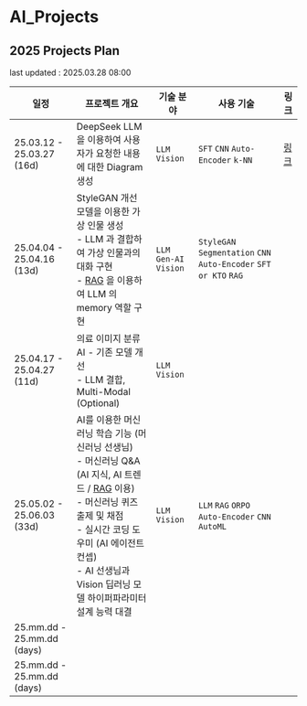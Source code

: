 # AI_Projects

## 2025 Projects Plan

last updated : 2025.03.28 08:00

| 일정                         | 프로젝트 개요                                                                                                                                                                                                      | 기술 분야                               | 사용 기술                                                                                     | 링크                            |
|----------------------------|--------------------------------------------------------------------------------------------------------------------------------------------------------------------------------------------------------------|-------------------------------------|-------------------------------------------------------------------------------------------|-------------------------------|
| 25.03.12 - 25.03.27 (16d)  | DeepSeek LLM 을 이용하여 사용자가 요청한 내용에 대한 Diagram 생성                                                                                                                                                               | ```LLM``` ```Vision```              | ```SFT``` ```CNN``` ```Auto-Encoder``` ```k-NN```                                         | [링크](2025_03_12_DeepSeek_LLM) |
| 25.04.04 - 25.04.16 (13d)  | StyleGAN 개선 모델을 이용한 가상 인물 생성<br>- LLM 과 결합하여 가상 인물과의 대화 구현<br>- [RAG](AI%20Basics/LLM%20Basics/LLM_기초_RAG.md) 을 이용하여 LLM 의 memory 역할 구현                                                                      | ```LLM``` ```Gen-AI``` ```Vision``` | ```StyleGAN``` ```Segmentation``` ```CNN``` ```Auto-Encoder``` ```SFT or KTO``` ```RAG``` |                               |
| 25.04.17 - 25.04.27 (11d)  | 의료 이미지 분류 AI - 기존 모델 개선<br>- LLM 결합, Multi-Modal (Optional)                                                                                                                                                  | ```LLM``` ```Vision```              |                                                                                           |                               |
| 25.05.02 - 25.06.03 (33d)  | AI를 이용한 머신러닝 학습 기능 (머신러닝 선생님)<br>- 머신러닝 Q&A (AI 지식, AI 트렌드 / [RAG](AI%20Basics/LLM%20Basics/LLM_기초_RAG.md) 이용)<br>- 머신러닝 퀴즈 출제 및 채점<br>- 실시간 코딩 도우미 (AI 에이전트 컨셉)<br>- AI 선생님과 Vision 딥러닝 모델 하이퍼파라미터 설계 능력 대결 | ```LLM``` ```Vision```              | ```LLM``` ```RAG``` ```ORPO``` ```Auto-Encoder``` ```CNN``` ```AutoML```                  |                               |
| 25.mm.dd - 25.mm.dd (days) |                                                                                                                                                                                                              |                                     |                                                                                           |                               |
| 25.mm.dd - 25.mm.dd (days) |                                                                                                                                                                                                              |                                     |                                                                                           |                               |
